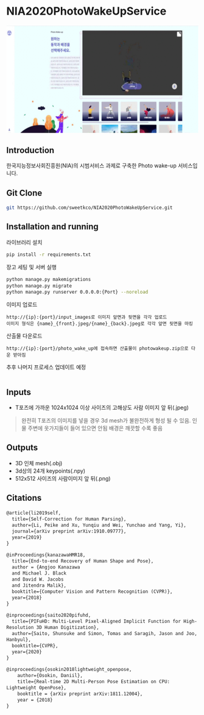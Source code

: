 # NIA2020PhotoWakeUpService
![title](asset/sweetk_photo_wake_up.gif)

## Introduction
한국지능정보사회진흥원(NIA)의 시범서비스 과제로 구축한 Photo wake-up 서비스입니다.

## Git Clone
```sh
git https://github.com/sweetkco/NIA2020PhotoWakeUpService.git
```

## Installation and running
라이브러리 설치
```sh
pip install -r requirements.txt
```
장고 세팅 및 서버 실행
```sh
python manage.py makemigrations
python manage.py migrate
python manage.py runserver 0.0.0.0:{Port} --noreload
```
이미지 업로드
```
http://{ip}:{port}/input_images로 이미지 앞면과 뒷면을 각각 업로드
이미지 형식은 {name}_{front}.jpeg/{name}_{back}.jpeg로 각각 앞면 뒷면을 마킹
```
산출물 다운로드
```
http://{ip}:{port}/photo_wake_up에 접속하면 산출물이 photowakeup.zip으로 다운 받아짐
```

추후 나머지 프로세스 업데이트 예정
```
```
## Inputs
- T포즈에 가까운 1024x1024 이상 사이즈의 고해상도 사람 이미지 앞 뒤(.jpeg)
> 완전히 T포즈의 이미지를 넣을 경우 3d mesh가 불완전하게 형성 될 수 있음.
> 인물 주변에 옷가지들이 들어 있으면 안됨
> 배경은 깨끗할 수록 좋음 

## Outputs
- 3D 인체 mesh(.obj)
- 3d상의 24개 keypoints(.npy)
- 512x512 사이즈의 사람이미지 앞 뒤(.png)

## Citations
```
@article{li2019self,
  title={Self-Correction for Human Parsing},
  author={Li, Peike and Xu, Yunqiu and Wei, Yunchao and Yang, Yi},
  journal={arXiv preprint arXiv:1910.09777},
  year={2019}
}
```
```
@inProceedings{kanazawaHMR18,
  title={End-to-end Recovery of Human Shape and Pose},
  author = {Angjoo Kanazawa
  and Michael J. Black
  and David W. Jacobs
  and Jitendra Malik},
  booktitle={Computer Vision and Pattern Recognition (CVPR)},
  year={2018}
}
```
```
@inproceedings{saito2020pifuhd,
  title={PIFuHD: Multi-Level Pixel-Aligned Implicit Function for High-Resolution 3D Human Digitization},
  author={Saito, Shunsuke and Simon, Tomas and Saragih, Jason and Joo, Hanbyul},
  booktitle={CVPR},
  year={2020}
}
```
```
@inproceedings{osokin2018lightweight_openpose,
    author={Osokin, Daniil},
    title={Real-time 2D Multi-Person Pose Estimation on CPU: Lightweight OpenPose},
    booktitle = {arXiv preprint arXiv:1811.12004},
    year = {2018}
}
```
